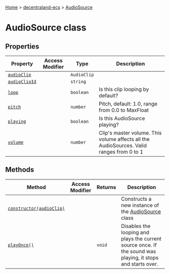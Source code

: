 [Home](./index) &gt; [decentraland-ecs](./decentraland-ecs.md) &gt; [AudioSource](./decentraland-ecs.audiosource.md)

# AudioSource class

## Properties

|  Property | Access Modifier | Type | Description |
|  --- | --- | --- | --- |
|  [`audioClip`](./decentraland-ecs.audiosource.audioclip.md) |  | `AudioClip` |  |
|  [`audioClipId`](./decentraland-ecs.audiosource.audioclipid.md) |  | `string` |  |
|  [`loop`](./decentraland-ecs.audiosource.loop.md) |  | `boolean` | Is this clip looping by default? |
|  [`pitch`](./decentraland-ecs.audiosource.pitch.md) |  | `number` | Pitch, default: 1.0, range from 0.0 to MaxFloat |
|  [`playing`](./decentraland-ecs.audiosource.playing.md) |  | `boolean` | Is this AudioSource playing? |
|  [`volume`](./decentraland-ecs.audiosource.volume.md) |  | `number` | Clip's master volume. This volume affects all the AudioSources. Valid ranges from 0 to 1 |

## Methods

|  Method | Access Modifier | Returns | Description |
|  --- | --- | --- | --- |
|  [`constructor(audioClip)`](./decentraland-ecs.audiosource.constructor.md) |  |  | Constructs a new instance of the [AudioSource](./decentraland-ecs.audiosource.md) class |
|  [`playOnce()`](./decentraland-ecs.audiosource.playonce.md) |  | `void` | Disables the looping and plays the current source once. If the sound was playing, it stops and starts over. |

